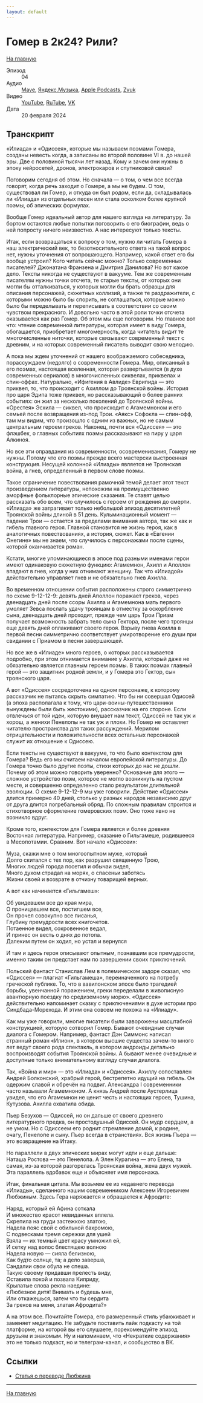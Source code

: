 ```yaml
---
layout: default
---
```


# Гомер в 2к24? Рили?

[На главную](./index.html)

<dl>
<dt>Эпизод</dt>
<dd>04</dd>
<dt>Аудио</dt>
<dd><a href="https://nonbrevia.mave.digital/ep-5">Mave</a>, <a href="https://music.yandex.ru/album/28385653/track/122880967">Яндекс.Музыка</a>, <a href="https://podcasts.apple.com/ru/podcast/%D0%B3%D0%BE%D0%BC%D0%B5%D1%80-%D0%B2-2%D0%BA24-%D1%80%D0%B8%D0%BB%D0%B8/id1718619044?i=1000645954887">Apple Podcasts</a>, <a href="https://zvuk.com/episode/136688559">Zvuk</a></dd>
<dt>Видео</dt>
<dd><a href="https://www.youtube.com/watch?v=KF3wCo-WvMk">YouTube</a>, <a href="https://rutube.ru/video/515bd13374c1d7bf855524b1ae66e304/">RuTube</a>, <a href="https://vk.com/video-222396379_456239025">VK</a></dd>
<dt>Дата</dt>
<dd>20 февраля 2024</dd>
</dl>

## Транскрипт

«Илиада» и «Одиссея», которые мы называем поэмами Гомера, созданы невесть когда, а записаны во второй половине VI в. до нашей эры. Две с половиной тысячи лет назад. Кому и зачем они нужны в эпоху нейросетей, дронов, электрокаров и спутниковой связи?

Поговорим сегодня об этом. Но сначала — о том, о чем все всегда говорят, когда речь заходит о Гомере, а мы не будем. О том, существовал ли Гомер, и откуда он был родом, если да, складывалась ли «Илиада» из отдельных песен или стала осколком более крупной поэмы, об эпических формулах.

Вообще Гомер идеальный автор для нашего взгляда на литературу. За бортом остаются любые попытки поговорить о его биографии, ведь о ней попросту ничего неизвестно. А нас интересуют только тексты. 

Итак, если возвращаться к вопросу о том, нужно ли читать Гомера в наш электрический век, то безотносительного ответа на такой вопрос нет, нужны уточнения от вопрошающего. Например, какой ответ его бы вообще устроил? Кого читать сейчас можно? Только современных писателей? Джонатана Франзена и Дмитрия Данилова? Но вот какое дело. Тексты никогда не существуют в вакууме. Тем же современным писателям нужны точки отсчета, те старые тексты, от которых они могли бы отталкиваться, у которых могли бы брать образцы для описания персонажей, сюжетных коллизий, а также те раздражители, с которыми можно было бы спорить, не соглашаться, которые можно было бы переделывать и переписывать в соответствии со своим чувством прекрасного. И довольно часто в этой роли точки отсчета оказывается как раз Гомер. Об этом мы еще поговорим. Но главное вот что: чтение современной литературы, которая имеет в виду Гомера, обогащается, приобретает многомерность, когда читатель видит те многочисленные ниточки, которые связывают современный текст с древним, и на которых современный писатель выводит свою мелодию.

А пока мы ждем уточнений от нашего воображаемого собеседника, порассуждаем (недолго) о современности Гомера. Мир, описанный в его поэмах, настоящая вселенная, которая развертывается (в духе современных сериалов) в многочисленных сиквелах, приквелах и спин-оффах. Натурально, «Ифигения в Авлиде» Еврипида — это приквел, то, что происходит с Ахиллом до Троянской войны. История про царя Эдипа тоже приквел, но рассказывающий о более ранних событиях: он жил за несколько поколений до Троянской войны. «Орестея» Эсхила — сиквел, что происходит с Агамемноном и его семьей после возвращения из-под Трои. «Аякс» Софокла — спин-офф, там мы видим, что произошло с одним из важных, но не самым центральным героем греков. Наконец, почти вся «Одиссея» — это флэшбек, о главных событиях поэмы рассказывают на пиру у царя Алкиноя. 

Но все эти оправдания из современности, осовременивания, Гомеру не нужны. Потому что его поэмы прежде всего мастерски выстроенная конструкция. Несущей колонной «Илиады» является не Троянская война, а гнев, определенный в первом слове поэмы. 

Такое ограничение повествования рамочной темой делает этот текст произведением литературы, непохожим на преимущественно аморфные фольклорные эпические сказания. Те ставят целью рассказать обо всем, что случилось с героем от рождения до смерти. «Илиада» же затрагивает только небольшой эпизод десятилетней Троянской войны длиной в 51 день. Кульминационный момент — падение Трои — остается за пределами внимания автора, так же как и гибель главного героя. Главной становится не жизнь героя, как в аналогичных повествованиях, а история, сюжет. Как в «Евгении Онегине» мы не знаем, что случилось с персонажами после сцены, которой оканчивается роман. 

Кстати, многие упоминающиеся в эпосе под разными именами герои имеют одинаковую сюжетную функцию: Агамемнон, Ахилл и Аполлон впадают в гнев, когда у них отнимают женщину. Так что «Илиадой» действительно управляет гнев и не обязательно гнев Ахилла.

Во временном отношении события расположены строго симметрично по схеме 9-12-12-9: девять дней Аполлон поражает греков, через двенадцать дней после ссоры Ахилла и Агамемнона мать первого умоляет Зевса послать удачу троянцам в отместку за оскорбление сына, двенадцать дней проходит, прежде чем царь Трои Приам получает возможность забрать тело сына Гектора, после чего троянцы еще девять дней оплакивают своего героя. Взрыву гнева Ахилла в первой песни симметрично соответствует умиротворение его души при свидании с Приамом в песни завершающей. 

Но все же в «Илиаде» много героев, о которых рассказывается подробно, при этом отнимается внимание у Ахилла, который даже не обязательно является главным героем поэмы. В таких поэмах главный герой — это защитник родной земли, и у Гомера это Гектор, сын троянского царя. 

А вот «Одиссея» сосредоточена на одном персонаже, к которому рассказчик не пытаясь скрыть симпатию. Что бы ни совершал Одиссей (а эпоха располагала к тому, что цари-воины-путешественники вынуждены были быть жестокими), рассказчик на его стороне. Если отвлечься от той идеи, которую внушает нам текст, Одиссей не так уж и хорош, а женихи Пенелопы не так уж и плохи. Но Гомер не оставляет читателю пространства для таких рассуждений. Мерилом отрицательности и положительности всех остальных персонажей служит их отношение к Одиссею.

Если тексты не существуют в вакууме, то что было контекстом для Гомера? Ведь его мы считаем началом европейской литературы. До Гомера точно было другие поэты, стихи которых до нас не дошли. Почему об этом можно говорить уверенно? Основание для этого — сложное устройство поэм, которое не могло возникнуть на пустом месте, и совершенно определенно стало результатом длительной эволюции. О схеме  9-12-12-9 мы уже говорили. Действие «Одиссеи» длится примерно 40 дней, столько у разных народов независимо друг от друга длится погребальный обряд. По сложным правилам строится и стихотворное оформление гомеровских поэм. Оно тоже явно не возникло вдруг.

Кроме того, контекстом для Гомера является и более древняя Восточная литература. Например, сказание о Гильгамеше, родившееся в Месопотамии. Сравним. Вот начало «Одиссеи»:

Муза, скажи мне о том многоопытном муже, который<br/>
Долго скитался с тех пор, как разрушил священную Трою,<br/>
Многих людей города посетил и обычаи видел,<br/>
Много духом страдал на морях, о спасеньи заботясь<br/>
Жизни своей и возврате в отчизну товарищей верных.

А вот как начинается «Гильгамеш»:

Об увидевшем все до края мира,<br/>
О проницавшем все, постигшем все,<br/>
Он прочел совокупно все писанья,<br/>
Глубину премудрости всех книгочетов.<br/>
Потаенное видел, сокровенное ведал,<br/>
И принес он весть о днях до потопа.<br/>
Далеким путем он ходил, но устал и вернулся

И там и здесь героя описывают опытным, познавшим все премудрости, именно таким он предстает нам по завершении своих приключений.

Польский фантаст Станислав Лем в полемическом задоре сказал, что «Одиссея» — плагиат «Гильгамеша», переиначенного на потребу греческой публике. То, что в вавилонском эпосе было трагедией борьбы, увенчанной поражением, греки переделали в живописную авантюрную поездку по средиземному морю». «Одиссея» действительно напоминает сказку с приключениями в духе истории про Синдбада-Морехода. И этим она совсем не похожа на «Илиаду». 

Как мы уже говорили, многие писатели были заворожены масштабной конструкцией, которую сотворил Гомер. Бывают очевидные случаи диалога с Гомером. Например, фантаст Дэн Симмонс написал странный роман «Илион», в котором высшие существа зачем-то много лет ведут своего рода спектакль, в котором андроиды детально воспроизводят события Троянской войны. А бывают менее очевидные и доступные только внимательному взгляду случаи диалога. 

Так, «Война и мир» — это «Илиада» и «Одиссея». Ахиллу сопоставлен Андрей Болконский, храбрый герой, бестрепетно идущий на гибель. Он одержим славой и обречён на подвиг. Александра I современники часто называли Агамемноном. А князь Андрей после Аустерлица увидел, что его Агамемнон не ценит честь и настоящих героев, Тушина, Кутузова. Ахилла охватила обида. 

Пьер Безухов — Одиссей, но он дальше от своего древнего литературного предка, он простодушный Одиссей. Он мудр сердцем, а не умом. Но с Одиссеем его роднит стремление домой, к родине, очагу, Пенелопе и сыну. Пьер всегда в странствиях. Вся жизнь Пьера — это возвращение на Итаку. 

Но параллели в двух эпических мирах могут идти и еще дальше: Наташа Ростова — это Пенелопа. А Элен Курагина — это Елена, та самая, из-за которой разгорелась Троянская война, жена двух мужей. Эта параллель вдобавок еще и объясняет имя персонажа. 

Итак, финальная цитата. Мы возьмем ее из недавнего перевода «Илиады», сделанного нашим современником Алексеем Игоревичем Любжиным. Здесь Гера наряжается и обращается к Афродите:

Наряд, который ей Афина соткала<br/>
И множество красот невиданных вплела.<br/>
Скрепила на груди застежкою златою,<br/>
Надела пояс свой с обильной бахромою,<br/>
С подвесками тремя сережки для ушей<br/>
Взяла — их темный цвет красу умножил ей,<br/>
И сетку над волос блестящею волною<br/>
Надела новую — сияла белизною,<br/>
Как будто солнце, та; а дело заверша,<br/>
Сандалии свои обула не спеша.<br/>
Такую своему придавши прелесть виду,<br/>
Оставила покой и позвала Киприду,<br/>
Крылатые слова рекла наедине:<br/>
«Любезное дитя! Внимать и будешь мне,<br/>
Или откажешься, затем что ты сердита<br/>
За греков на меня, златая Афродита?»

А на этом все. Почитайте Гомера, его размеренный стиль убаюкивает и заменяет медитацию. Не забудьте поставить лайк подкасту на той платформе, на которой вы его слушаете, порекомендуйте эпизод друзьям и знакомым. Ну и напоминаем, что «Некраткие содержания» это не только подкаст, но и телеграм-канал, и сообщество в ВК.


## Ссылки

* [Статья о переводе Любжина](http://nevmenandr.net/personalia/aristeas.pdf)


------

[На главную](./index.html)

